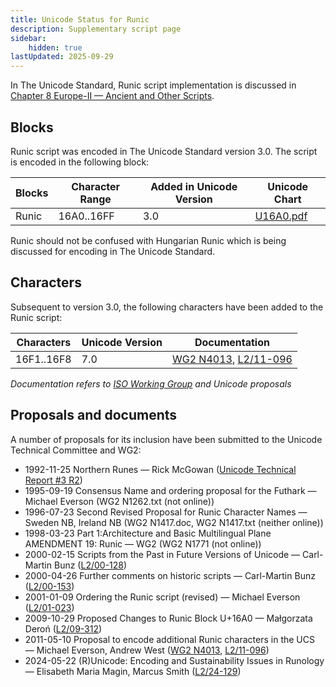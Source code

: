 ```yaml
---
title: Unicode Status for Runic
description: Supplementary script page
sidebar:
    hidden: true
lastUpdated: 2025-09-29
---
```


In The Unicode Standard, Runic script implementation is discussed in [Chapter 8 Europe-II — Ancient and Other Scripts](https://www.unicode.org/versions/latest/core-spec/chapter-8/#G26624).

## Blocks

Runic script was encoded in The Unicode Standard version 3.0. The script is encoded in the following block:

| Blocks  |  Character Range  |  Added in Unicode Version  |  Unicode Chart  |
| ------- | ----------------- | -------------------------- | --------------- |
| Runic |  16A0..16FF  |  3.0  |  [U16A0.pdf](http://www.unicode.org/charts/PDF/U16A0.pdf)  |

Runic should not be confused with Hungarian Runic which is being discussed for encoding in The Unicode Standard.

## Characters

Subsequent to version 3.0, the following characters have been added to the Runic script:

| Characters | Unicode Version | Documentation |
| ---------- | --------------- | ------------- |
| 16F1..16F8 | 7.0 | [WG2 N4013](https://www.unicode.org/wg2/docs/n4013.pdf), [L2/11-096](http://www.unicode.org/cgi-bin/GetMatchingDocs.pl?L2/11-096) |

_Documentation refers to [ISO Working Group](https://www.unicode.org/wg2/) and Unicode proposals_

## Proposals and documents

A number of proposals for its inclusion have been submitted to the Unicode Technical Committee and WG2:
- 1992-11-25 Northern Runes — Rick McGowan ([Unicode Technical Report #3 R2](http://www.unicode.org/reports/tr3-2/))
- 1995-09-19 Consensus Name and ordering proposal for the Futhark — Michael Everson (WG2 N1262.txt (not online))
- 1996-07-23 Second Revised Proposal for Runic Character Names — Sweden NB, Ireland NB (WG2 N1417.doc, WG2 N1417.txt (neither online))
- 1998-03-23 Part 1:Architecture and Basic Multilingual Plane AMENDMENT 19: Runic — WG2 (WG2 N1771 (not online))
- 2000-02-15 Scripts from the Past in Future Versions of Unicode — Carl-Martin Bunz ([L2/00-128](http://www.unicode.org/cgi-bin/GetMatchingDocs.pl?L2/00-128))
- 2000-04-26 Further comments on historic scripts — Carl-Martin Bunz ([L2/00-153](http://www.unicode.org/cgi-bin/GetMatchingDocs.pl?L2/00-153))
- 2001-01-09 Ordering the Runic script (revised) — Michael Everson ([L2/01-023](http://www.unicode.org/cgi-bin/GetMatchingDocs.pl?L2/01-023))
- 2009-10-29 Proposed Changes to Runic Block U+16A0 — Małgorzata Deroń ([L2/09-312](http://www.unicode.org/cgi-bin/GetMatchingDocs.pl?L2/09-312))
- 2011-05-10 Proposal to encode additional Runic characters in the UCS — Michael Everson, Andrew West ([WG2 N4013](https://www.unicode.org/wg2/docs/n4013.pdf), [L2/11-096](http://www.unicode.org/cgi-bin/GetMatchingDocs.pl?L2/11-096))
- 2024-05-22 (R)Unicode: Encoding and Sustainability Issues in Runology — Elisabeth Maria Magin, Marcus Smith ([L2/24-129](http://www.unicode.org/cgi-bin/GetMatchingDocs.pl?L2/24-129))

